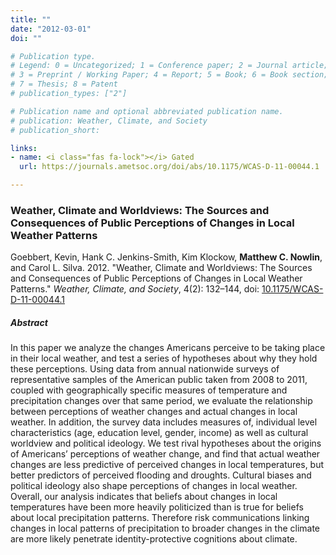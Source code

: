 ```yaml
---
title: ""
date: "2012-03-01"
doi: ""

# Publication type.
# Legend: 0 = Uncategorized; 1 = Conference paper; 2 = Journal article;
# 3 = Preprint / Working Paper; 4 = Report; 5 = Book; 6 = Book section;
# 7 = Thesis; 8 = Patent
# publication_types: ["2"]

# Publication name and optional abbreviated publication name.
# publication: Weather, Climate, and Society 
# publication_short: 

links:
- name: <i class="fas fa-lock"></i> Gated
  url: https://journals.ametsoc.org/doi/abs/10.1175/WCAS-D-11-00044.1

---
```


### Weather, Climate and Worldviews: The Sources and Consequences of Public Perceptions of Changes in Local Weather Patterns

Goebbert, Kevin, Hank C. Jenkins-Smith, Kim Klockow, **Matthew C. Nowlin**, and Carol L. Silva. 2012. "Weather, Climate and Worldviews: The Sources and Consequences of Public Perceptions of Changes in Local Weather Patterns." _Weather, Climate, and Society_, 4(2): 132–144, doi: <a href="https://journals.ametsoc.org/doi/abs/10.1175/WCAS-D-11-00044.1" itemprop="url">10.1175/WCAS-D-11-00044.1</span></a> 

##### Abstract 
In this paper we analyze the changes Americans perceive to be taking place in their local weather, and test a series of hypotheses about why they hold these perceptions. Using data from annual nationwide surveys of representative samples of the American public taken from 2008 to 2011, coupled with geographically specific measures of temperature and precipitation changes over that same period, we evaluate the relationship between perceptions of weather changes and actual changes in local weather. In addition, the survey data includes measures of, individual level characteristics (age, education level, gender, income) as well as cultural worldview and political ideology. We test rival hypotheses about the origins of Americans’ perceptions of weather change, and find that actual weather changes are less predictive of perceived changes in local temperatures, but better predictors of perceived flooding and droughts. Cultural biases and political ideology also shape perceptions of changes in local weather. Overall, our analysis indicates that beliefs about changes in local temperatures have been more heavily politicized than is true for beliefs about local precipitation patterns. Therefore risk communications linking changes in local patterns of precipitation to broader changes in the climate are more likely penetrate identity-protective cognitions about climate.



